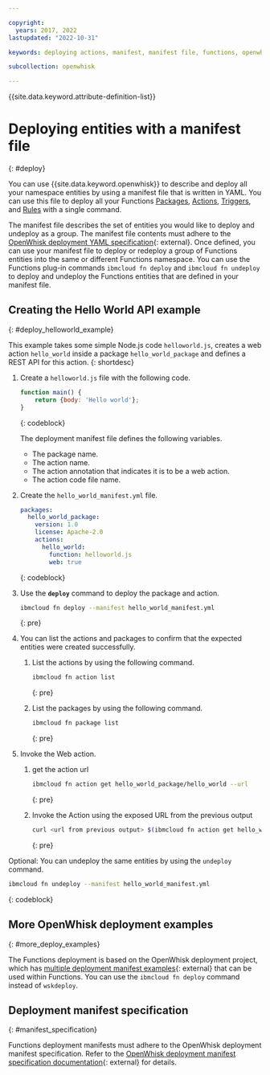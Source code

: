 ```yaml
---

copyright:
  years: 2017, 2022
lastupdated: "2022-10-31"

keywords: deploying actions, manifest, manifest file, functions, openwhisk, API

subcollection: openwhisk

---
```


{{site.data.keyword.attribute-definition-list}}


# Deploying entities with a manifest file
{: #deploy}

You can use {{site.data.keyword.openwhisk}} to describe and deploy all your namespace entities by using a manifest file that is written in YAML. You can use this file to deploy all your Functions [Packages](/docs/openwhisk?topic=openwhisk-pkg_ov), [Actions](/docs/openwhisk?topic=openwhisk-actions), [Triggers](/docs/openwhisk?topic=openwhisk-triggers), and [Rules](/docs/openwhisk?topic=openwhisk-rules) with a single command.

The manifest file describes the set of entities you would like to deploy and undeploy as a group. The manifest file contents must adhere to the [OpenWhisk deployment YAML specification](https://github.com/apache/openwhisk-wskdeploy/tree/master/specification#package-specification){: external}. Once defined, you can use your manifest file to deploy or redeploy a group of Functions entities into the same or different Functions namespace. You can use the Functions plug-in commands `ibmcloud fn deploy` and `ibmcloud fn undeploy` to deploy and undeploy the Functions entities that are defined in your manifest file.

## Creating the Hello World API example
{: #deploy_helloworld_example}

This example takes some simple Node.js code `helloworld.js`, creates a web action `hello_world` inside a package `hello_world_package` and defines a REST API for this action.
{: shortdesc}

1. Create a `helloworld.js` file with the following code.

    ```javascript
    function main() {
        return {body: 'Hello world'};
    }
    ```
    {: codeblock}

    The deployment manifest file defines the following variables.
    * The package name.
    * The action name.
    * The action annotation that indicates it is to be a web action.
    * The action code file name.

2. Create the `hello_world_manifest.yml` file.

    ```yaml
    packages:
      hello_world_package:
        version: 1.0
        license: Apache-2.0
        actions:
          hello_world:
            function: helloworld.js
            web: true
    ```
    {: codeblock}

3. Use the **`deploy`** command to deploy the package and action.

    ```sh
    ibmcloud fn deploy --manifest hello_world_manifest.yml
    ```
    {: pre}

4. You can list the actions and  packages to confirm that the expected entities were created successfully.

    1. List the actions by using the following command.

        ```sh
        ibmcloud fn action list
        ```
        {: pre}

    2. List the packages by using the following command.

        ```sh
        ibmcloud fn package list
        ```
        {: pre}

5. Invoke the Web action.

    1. get the action  url 

        ```sh
        ibmcloud fn action get hello_world_package/hello_world --url
        ```
        {: pre}

    2. Invoke the Action using the exposed URL from the previous output

        ```sh
        curl <url from previous output> $(ibmcloud fn action get hello_world_package/hello_world --url | grep "https://")
        ```
        {: pre}


Optional: You can undeploy the same entities by using the `undeploy` command.

```sh
ibmcloud fn undeploy --manifest hello_world_manifest.yml
```
{: codeblock}

## More OpenWhisk deployment examples
{: #more_deploy_examples}

The Functions deployment is based on the OpenWhisk deployment project, which has [multiple deployment manifest examples](https://github.com/apache/openwhisk-wskdeploy/blob/master/docs/programming_guide.md#guided-examples){: external} that can be used within Functions.  You can use the `ibmcloud fn deploy` command instead of `wskdeploy`.

## Deployment manifest specification
{: #manifest_specification}

Functions deployment manifests must adhere to the OpenWhisk deployment manifest specification. Refer to the [OpenWhisk deployment manifest specification documentation](https://github.com/apache/openwhisk-wskdeploy/tree/master/specification#openwhisk-packaging-specification){: external} for details.


